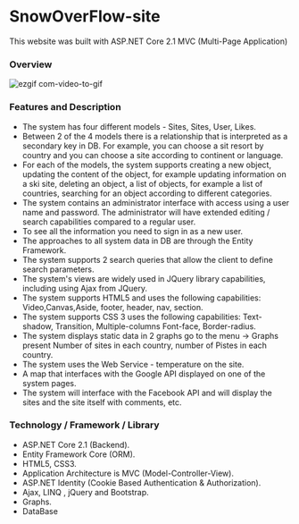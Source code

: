 # SnowOverFlow-site
This website was built with ASP.NET Core 2.1 MVC (Multi-Page Application)
### Overview
![ezgif com-video-to-gif](https://user-images.githubusercontent.com/38752364/51107820-b22afa00-17f8-11e9-961f-828d4d7c2558.gif)

### Features and Description

* The system has four different models - Sites, Sites, User, Likes.
* Between 2 of the 4 models there is a relationship that is interpreted as a secondary key in DB. For example, you can choose a sit
resort by country and you can choose a site according to continent or language.
* For each of the models, the system supports creating a new object, updating the content of the object, for example updating information on a ski site, deleting an object, a list of objects, for example a list of countries, searching for an object according to different categories.
* The system contains an administrator interface with access using a user name and password. The administrator will have extended editing / search capabilities compared to a regular user.
* To see all the information you need to sign in as a new user.
* The approaches to all system data in DB are through the Entity Framework.
* The system supports 2 search queries that allow the client to define search parameters.
* The system's views are widely used in JQuery library capabilities, including using Ajax from JQuery.
* The system supports HTML5 and uses the following capabilities: Video,Canvas,Aside, footer, header, nav, section.
* The system supports CSS 3 uses the following capabilities: Text-shadow, Transition, Multiple-columns Font-face, Border-radius.
* The system displays static data in 2 graphs go to the menu -> Graphs present Number of sites in each country, number of Pistes in each country.
* The system uses the Web Service - temperature on the site.
* A map that interfaces with the Google API displayed on one of the system pages.
* The system will interface with the Facebook API and will display the sites and the site itself with comments, etc.

### Technology / Framework / Library
* ASP.NET Core 2.1 (Backend).
* Entity Framework Core (ORM).
* HTML5, CSS3.
* Application Architecture is MVC (Model-Controller-View).
* ASP.NET Identity (Cookie Based Authentication & Authorization).
* Ajax, LINQ , jQuery and Bootstrap.
* Graphs.
* DataBase


